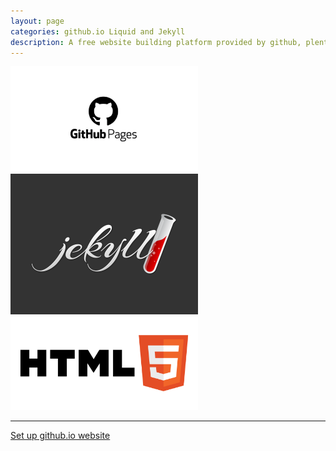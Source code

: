 ```yaml
---
layout: page
categories: github.io Liquid and Jekyll
description: A free website building platform provided by github, plenty of developers are using it include my self. Jekyll is backend framework of this service. It's worth that gitlab also provide very similar service called gitlab page.
---
```


<!---![githubio_pic](/pictures/github-pages.jpeg)--->
<img src="/pictures/github-pages.jpeg" alt="centered image" width="300" height="auto"> <img src="/pictures/jekyll-logo.png" alt="centered image" width="300" height="auto"> <img src="/pictures/html5.png" alt="centered image" width="300" height="auto">

---

[Set up github.io website](/_posts/2023-10-16-set-up-github-page.md) 
